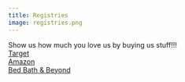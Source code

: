 ```yaml
---
title: Registries
image: registries.png
---
```


Show us how much you love us by buying us stuff!!!  
[Target](http://www.target.com/wedd/registry/r8Shzur-i8FFoZyyrXkrXg)  
[Amazon](http://www.amazon.com/registry/wedding/9UUO10L8NPGO)  
[Bed Bath & Beyond](http://www.bedbathandbeyond.com/regGiftRegistry.asp?WRN=-884863864)  
